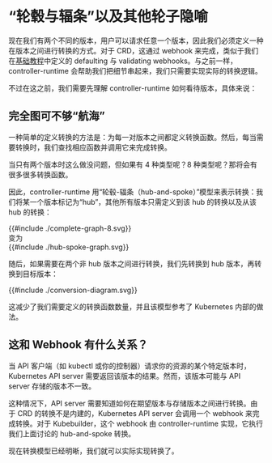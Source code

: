 # “轮毂与辐条”以及其他轮子隐喻

现在我们有两个不同的版本，用户可以请求任意一个版本，因此我们必须定义一种在版本之间进行转换的方式。对于 CRD，这通过 webhook 来完成，类似于我们在[基础教程](/cronjob-tutorial/webhook-implementation.md)中定义的 defaulting 与 validating webhooks。与之前一样，controller-runtime 会帮助我们把细节串起来，我们只需要实现实际的转换逻辑。

不过在这之前，我们需要先理解 controller-runtime 如何看待版本，具体来说：

## 完全图可不够“航海”

一种简单的定义转换的方法是：为每一对版本之间都定义转换函数。然后，每当需要转换时，我们查找相应函数并调用它来完成转换。

当只有两个版本时这么做没问题，但如果有 4 种类型呢？8 种类型呢？那将会有很多很多转换函数。

因此，controller-runtime 用“轮毂-辐条（hub-and-spoke）”模型来表示转换：我们将某一个版本标记为“hub”，其他所有版本只需定义到该 hub 的转换以及从该 hub 的转换：

<div class="diagrams">
{{#include ./complete-graph-8.svg}}
<div>变为</div>
{{#include ./hub-spoke-graph.svg}}
</div>

随后，如果需要在两个非 hub 版本之间进行转换，我们先转换到 hub 版本，再转换到目标版本：

<div class="diagrams">
{{#include ./conversion-diagram.svg}}
</div>

这减少了我们需要定义的转换函数数量，并且该模型参考了 Kubernetes 内部的做法。

## 这和 Webhook 有什么关系？

当 API 客户端（如 kubectl 或你的控制器）请求你的资源的某个特定版本时，Kubernetes API server 需要返回该版本的结果。然而，该版本可能与 API server 存储的版本不一致。

这种情况下，API server 需要知道如何在期望版本与存储版本之间进行转换。由于 CRD 的转换不是内建的，Kubernetes API server 会调用一个 webhook 来完成转换。对于 Kubebuilder，这个 webhook 由 controller-runtime 实现，它执行我们上面讨论的 hub-and-spoke 转换。

现在转换模型已经明晰，我们就可以实际实现转换了。
